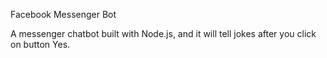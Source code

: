 Facebook Messenger Bot

A messenger chatbot built with Node.js, and it will tell jokes after you click on button Yes.